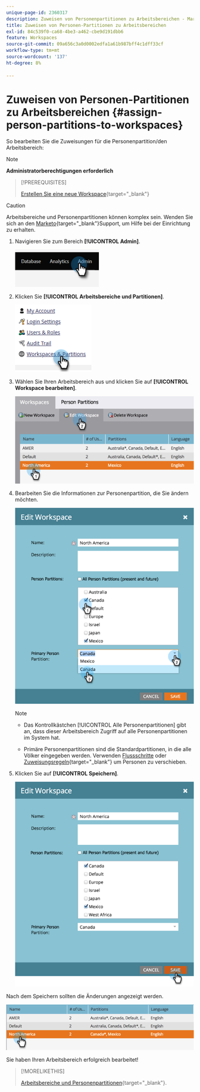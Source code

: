 ```yaml
---
unique-page-id: 2360317
description: Zuweisen von Personenpartitionen zu Arbeitsbereichen - Marketo-Dokumente - Produktdokumentation
title: Zuweisen von Personen-Partitionen zu Arbeitsbereichen
exl-id: 84c539f0-ca68-4be3-a462-cbe9d191dbb6
feature: Workspaces
source-git-commit: 09a656c3a0d0002edfa1a61b987bff4c1dff33cf
workflow-type: tm+mt
source-wordcount: '137'
ht-degree: 8%

---
```


# Zuweisen von Personen-Partitionen zu Arbeitsbereichen {#assign-person-partitions-to-workspaces}

So bearbeiten Sie die Zuweisungen für die Personenpartition/den Arbeitsbereich:

>[!NOTE]
>
>**Administratorberechtigungen erforderlich**

>[!PREREQUISITES]
>
>[Erstellen Sie eine neue Workspace](/help/marketo/product-docs/administration/workspaces-and-person-partitions/create-a-new-workspace.md){target="_blank"}

>[!CAUTION]
>
>Arbeitsbereiche und Personenpartitionen können komplex sein. Wenden Sie sich an den [Marketo](https://nation.marketo.com/t5/Support/ct-p/Support){target="_blank"}Support, um Hilfe bei der Einrichtung zu erhalten.

1. Navigieren Sie zum Bereich **[!UICONTROL Admin]**.

   ![](assets/assign-person-partitions-to-workspaces-1.png)

1. Klicken Sie **[!UICONTROL Arbeitsbereiche und Partitionen]**.

   ![](assets/assign-person-partitions-to-workspaces-2.png)

1. Wählen Sie Ihren Arbeitsbereich aus und klicken Sie auf **[!UICONTROL Workspace bearbeiten]**.

   ![](assets/assign-person-partitions-to-workspaces-3.png)

1. Bearbeiten Sie die Informationen zur Personenpartition, die Sie ändern möchten.

   ![](assets/assign-person-partitions-to-workspaces-4.png)

   >[!NOTE]
   >
   >* Das Kontrollkästchen [!UICONTROL Alle Personenpartitionen] gibt an, dass dieser Arbeitsbereich Zugriff auf alle Personenpartitionen im System hat.
   >
   >* Primäre Personenpartitionen sind die Standardpartitionen, in die alle Völker eingegeben werden. Verwenden [Flussschritte](/help/marketo/product-docs/core-marketo-concepts/smart-campaigns/flow-actions/use-add-choice-in-a-flow-step.md) oder [Zuweisungsregeln](/help/marketo/product-docs/administration/workspaces-and-person-partitions/assigning-person-partitions-with-assignment-rules.md){target="_blank"} um Personen zu verschieben.

1. Klicken Sie auf **[!UICONTROL Speichern]**.

   ![](assets/assign-person-partitions-to-workspaces-5.png)

Nach dem Speichern sollten die Änderungen angezeigt werden.

![](assets/assign-person-partitions-to-workspaces-6.png)

Sie haben Ihren Arbeitsbereich erfolgreich bearbeitet!

>[!MORELIKETHIS]
>
>[Arbeitsbereiche und Personenpartitionen](/help/marketo/product-docs/administration/workspaces-and-person-partitions/understanding-workspaces-and-person-partitions.md){target="_blank"}.

